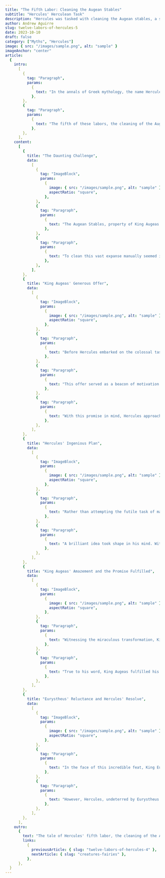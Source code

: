 ```yaml
---
title: "The Fifth Labor: Cleaning the Augean Stables"
subtitle: "Hercules' Herculean Task"
description: "Hercules was tasked with cleaning the Augean stables, a seemingly impossible job due to the years of neglect and the vast accumulation of filth. Undeterred, Hercules devised a plan that showcased not only his incredible strength but also his cleverness and resourcefulness."
author: Andrew Aguirre
slug: twelve-labors-of-hercules-5
date: 2023-10-10
draft: false
category: ["Myths", "Hercules"]
image: { src: "/images/sample.png", alt: "sample" }
imageAnchor: "center"
article:
  {
    intro:
      [
        {
          tag: "Paragraph",
          params:
            {
              text: "In the annals of Greek mythology, the name Hercules resonates with tales of unparalleled strength, wit, and courage. His legendary Twelve Labors, assigned by King Eurystheus, have become emblematic of overcoming insurmountable challenges. ",
            },
        },
        {
          tag: "Paragraph",
          params:
            {
              text: "The fifth of these labors, the cleaning of the Augean Stables, stands out as a testament to Hercules' ingenuity and resourcefulness. This task, seemingly impossible due to years of neglect, showcased not only his immense physical prowess but also his ability to devise clever solutions to seemingly insurmountable problems.",
            },
        },
      ],
    content:
      [
        {
          title: "The Daunting Challenge",
          data:
            [
              {
                tag: "ImageBlock",
                params:
                  {
                    image: { src: "/images/sample.png", alt: "sample" },
                    aspectRatio: "square",
                  },
              },
              {
                tag: "Paragraph",
                params:
                  {
                    text: "The Augean Stables, property of King Augeas of Elis, were home to an enormous herd of cattle, yet they had not been cleaned for years. The accumulated filth had reached monumental proportions, presenting Hercules with a daunting challenge.",
                  },
              },
              {
                tag: "Paragraph",
                params:
                  {
                    text: "To clean this vast expanse manually seemed impossible, but Hercules, undeterred, hatched a plan that would astound both gods and mortals alike.",
                  },
              },
            ],
        },
        {
          title: "King Augeas' Generous Offer",
          data:
            [
              {
                tag: "ImageBlock",
                params:
                  {
                    image: { src: "/images/sample.png", alt: "sample" },
                    aspectRatio: "square",
                  },
              },
              {
                tag: "Paragraph",
                params:
                  {
                    text: "Before Hercules embarked on the colossal task of cleaning the Augean Stables, King Augeas, recognizing the monumental challenge, made a solemn promise to the hero. In a gesture of gratitude and fairness, he pledged that if Hercules could successfully cleanse the stables, he would receive one-tenth of the immense cattle herd as a well-earned reward.",
                  },
              },
              {
                tag: "Paragraph",
                params:
                  {
                    text: "This offer served as a beacon of motivation for Hercules, providing not just a testament to the magnitude of the labor but also a glimpse of the king's generosity.",
                  },
              },
              {
                tag: "Paragraph",
                params:
                  {
                    text: "With this promise in mind, Hercules approached the task with unwavering determination, knowing that his efforts would not only rid the stables of filth but also secure a just reward for his Herculean accomplishment.",
                  },
              },
            ],
        },
        {
          title: "Hercules' Ingenious Plan",
          data:
            [
              {
                tag: "ImageBlock",
                params:
                  {
                    image: { src: "/images/sample.png", alt: "sample" },
                    aspectRatio: "square",
                  },
              },
              {
                tag: "Paragraph",
                params:
                  {
                    text: "Rather than attempting the futile task of manual cleaning, Hercules employed his intellect to find a solution. Surveying the nearby landscape, he noticed the powerful rivers Alpheus and Peneus flowing nearby.",
                  },
              },
              {
                tag: "Paragraph",
                params:
                  {
                    text: "A brilliant idea took shape in his mind. With unwavering determination, he redirected the course of these rivers, channeling their mighty currents through the stables. The forceful flow of water proved to be the perfect cleansing agent, swiftly sweeping away the years of accumulated filth. In a single day, the stables were transformed from a cesspool of dirt to a pristine haven.",
                  },
              },
            ],
        },
        {
          title: "King Augeas' Amazement and the Promise Fulfilled",
          data:
            [
              {
                tag: "ImageBlock",
                params:
                  {
                    image: { src: "/images/sample.png", alt: "sample" },
                    aspectRatio: "square",
                  },
              },
              {
                tag: "Paragraph",
                params:
                  {
                    text: "Witnessing the miraculous transformation, King Augeas stood awestruck before the cleaned stables. The impossible had been achieved, and Hercules had once again demonstrated not only his physical might but also his ability to devise ingenious solutions to seemingly insurmountable problems.",
                  },
              },
              {
                tag: "Paragraph",
                params:
                  {
                    text: "True to his word, King Augeas fulfilled his promise, granting Hercules one-tenth of the cattle in the stables as a reward for his extraordinary feat. King Augeas' fulfilled pledge became a symbol of honor, underscoring the hero's triumph over an impossible challenge and the rightful recognition of his extraordinary abilities",
                  },
              },
            ],
        },
        {
          title: "Eurystheus' Reluctance and Hercules' Resolve",
          data:
            [
              {
                tag: "ImageBlock",
                params:
                  {
                    image: { src: "/images/sample.png", alt: "sample" },
                    aspectRatio: "square",
                  },
              },
              {
                tag: "Paragraph",
                params:
                  {
                    text: "In the face of this incredible feat, King Eurystheus, ever envious of Hercules' accomplishments, attempted to discredit the labor. He argued that Hercules' acceptance of payment invalidated the task.",
                  },
              },
              {
                tag: "Paragraph",
                params:
                  {
                    text: "However, Hercules, undeterred by Eurystheus' reluctance, stood firm in his conviction. He had successfully completed the seemingly impossible task and secured his well-deserved reward, showcasing his unwavering resolve and determination in the face of adversity",
                  },
              },
            ],
        },
      ],
    outro:
      {
        text: "The tale of Hercules' fifth labor, the cleaning of the Augean Stables, remains a powerful allegory of intellect triumphing over brawn. Through his ingenious plan and unwavering determination, Hercules not only accomplished the impossible but also left a lasting legacy of resourcefulness and resilience. This Herculean feat serves as a timeless reminder that, with the right blend of intelligence, determination, and courage, even the most formidable challenges can be overcome and duly rewarded.",
        links:
          {
            previousArticle: { slug: "twelve-labors-of-hercules-4" },
            nextArticle: { slug: "creatures-fairies" },
          },
      },
  }
---
```

